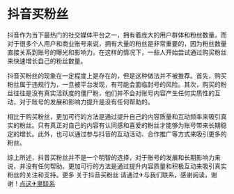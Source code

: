 # 抖音买粉丝

抖音作为当下最热门的社交媒体平台之一，拥有着庞大的用户群体和粉丝数量。而对于很多个人用户和商业账号来说，拥有大量的粉丝是非常重要的，因为粉丝数量直接关系到账号的曝光和影响力。在这样的情况下，一些人开始尝试通过购买粉丝来快速增长自己的粉丝数量。

抖音买粉丝的现象在一定程度上是存在的，但是这种做法并不被推荐。首先，购买粉丝属于违规行为，一旦被平台发现，有可能会面临封号的风险。其次，购买的粉丝往往是没有真实活跃度的僵尸粉，他们并不会对账号内容产生任何实质性的互动，对于账号的发展和影响力提升是没有任何帮助的。

相比于购买粉丝，更加可行的方法是通过提升自己的内容质量和互动频率来吸引真实的粉丝。只有真正对自己的内容有认同感和喜爱的粉丝才能够为账号带来长期稳定的增长。此外，也可以通过参与抖音的互动活动、合作推广等方式来吸引更多的粉丝。

综上所述，抖音买粉丝并不是一个明智的选择，对于账号的发展和长期影响力来说，并没有任何帮助。更加可行的方法是通过提升内容质量和积极互动来吸引真实粉丝的关注和支持。更多 关于抖音买粉丝 请通过✈与我们联系，感谢阅读，谢谢！[点这✈里联系](https://sms.k02.cc)